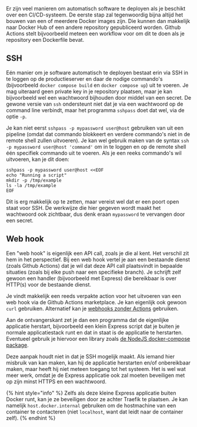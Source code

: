 Er zijn veel manieren om automatisch software te deployen als je beschikt over een CI/CD-systeem. De eerste stap zal tegenwoordig bijna altijd het bouwen van een of meerdere Docker images zijn. Die kunnen dan makkelijk naar Docker Hub of een andere repository gepubliceerd worden. Github Actions stelt bijvoorbeeld meteen een workflow voor om dit te doen als je repository een Dockerfile bevat.

## SSH
Eén manier om je software automatisch te deployen bestaat erin via SSH in te loggen op de productieserver en daar de nodige commando's (bijvoorbeeld `docker compose build` en `docker compose up`) uit te voeren. Je mag uiteraard geen private key in je repository plaatsen, maar je kan bijvoorbeeld wel een wachtwoord bijhouden door middel van een secret. De gewone versie van `ssh` ondersteunt niet dat je via een wachtwoord op de command line verbindt, maar het programma `sshpass` doet dat wel, via de optie `-p`.

Je kan niet eerst `sshpass -p mypassword user@host` gebruiken van uit een pipeline (omdat dat commando blokkeert en verdere commando's niet in de remote shell zullen uitvoeren). Je kan wel gebruik maken van de syntax `ssh -p mypassword user@host 'command'` om in te loggen en op de remote shell één specifiek commando uit te voeren. Als je een reeks commando's wil uitvoeren, kan je dit doen:

```
sshpass -p mypassword user@host <<EOF
echo "Running a script"
mkdir -p /tmp/example
ls -la /tmp/example
EOF
```

Dit is erg makkelijk op te zetten, maar vereist wel dat er een poort open staat voor SSH. De werkwijze die hier gegeven wordt maakt het wachtwoord ook zichtbaar, dus denk eraan `mypassword` te vervangen door een secret.

## Web hook
Een "web hook" is eigenlijk een API call, zoals je die al kent. Het verschil zit hem in het perspectief. Bij een web hook vertel je aan een bestaande dienst (zoals Github Actions) dat je wil dat deze API call plaatsvindt in bepaalde situaties (zoals bij elke push naar een specifieke branch). Je schrijft zelf gewoon een handler (bijvoorbeeld met Express) die bereikbaar is over HTTP(s) voor de bestaande dienst.

Je vindt makkelijk een reeds verpakte action voor het uitvoeren van een web hook via de Github Actions marketplace. Je kan eigenlijk ook gewoon `curl` gebruiken. Alternatief kan je [webhooks zonder Actions](https://docs.github.com/en/webhooks/using-webhooks/creating-webhooks) gebruiken.

Aan de ontvangerskant zet je dan een programma dat de eigenlijke applicatie herstart, bijvoorbeeld een klein Express script dat je buiten je normale applicatiestack runt en dat in staat is de applicatie te herstarten. Eventueel gebruik je hiervoor een library zoals [de NodeJS docker-compose package](https://www.npmjs.com/package/docker-compose).

Deze aanpak houdt niet in dat je SSH mogelijk maakt. Als iemand hier misbruik van kan maken, kan hij de applicatie herstarten en/of onbereikbaar maken, maar heeft hij niet meteen toegang tot het systeem. Het is wel wat meer werk, omdat je de Express applicatie ook zal moeten beveiligen met op zijn minst HTTPS en een wachtwoord.

{% hint style="info" %}
Zelfs als deze kleine Express applicatie buiten Docker runt, kan je ze beveiligen door ze achter Traefik te plaatsen. Je kan namelijk `host.docker.internal` gebruiken om de hostmachine van een container te contacteren (niet `localhost`, want dat leidt naar de container zelf).
{% endhint %}
